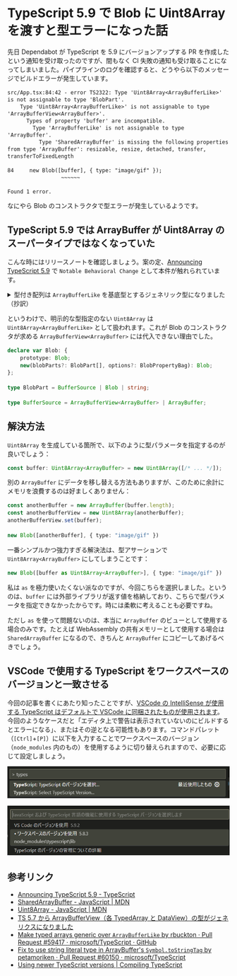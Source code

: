 # TypeScript 5.9 で Blob に Uint8Array を渡すと型エラーになった話

先日 Dependabot が TypeScript を 5.9 にバージョンアップする PR を作成したという通知を受け取ったのですが、間もなく CI 失敗の通知も受け取ることになってしまいました。パイプラインのログを確認すると、どうやら以下のメッセージでビルドエラーが発生しています。

```log
src/App.tsx:84:42 - error TS2322: Type 'Uint8Array<ArrayBufferLike>' is not assignable to type 'BlobPart'.
    Type 'Uint8Array<ArrayBufferLike>' is not assignable to type 'ArrayBufferView<ArrayBuffer>'.
      Types of property 'buffer' are incompatible.
        Type 'ArrayBufferLike' is not assignable to type 'ArrayBuffer'.
          Type 'SharedArrayBuffer' is missing the following properties from type 'ArrayBuffer': resizable, resize, detached, transfer, transferToFixedLength

84     new Blob([buffer], { type: "image/gif" });
                 ~~~~~~

Found 1 error.
```

なにやら Blob のコンストラクタで型エラーが発生しているようです。

## TypeScript 5.9 では ArrayBuffer が Uint8Array のスーパータイプではなくなっていた

こんな時にはリリースノートを確認しましょう。案の定、[Announcing TypeScript 5.9](https://devblogs.microsoft.com/typescript/announcing-typescript-5-9/#lib.d.ts-changes) で `Notable Behavioral Change` として本件が触れられています。

<details>
<summary>型付き配列は <code>ArrayBufferLike</code> を基底型とするジェネリック型になりました（抄訳）</summary>

ECMAScript 2024 では、`SharedArrayBuffer` と `ArrayBuffer` の型がわずかに異なります。

```typescript:es2024.arraybuffer.d.ts
interface ArrayBuffer {
    get maxByteLength(): number;
    get resizable(): boolean;
    get detached(): boolean;
    resize(newByteLength?: number): void;
    transfer(newByteLength?: number): ArrayBuffer;
    transferToFixedLength(newByteLength?: number): ArrayBuffer;
}
```

```typescript:es2024.sharedmemory.d.ts
interface SharedArrayBuffer {
    get maxByteLength(): number;
    get growable(): number;
    grow(newByteLength?: number): void;
}
```

この差異を埋め、基盤となるバッファ型を維持するため、すべての型付き配列（`Uint8Array` など）も[ジェネリック型になりました。](https://github.com/microsoft/TypeScript/pull/59417)

```typescript
type ArrayBufferLike = ArrayBuffer | SharedArrayBuffer

interface Uint8Array<TArrayBuffer extends ArrayBufferLike = ArrayBufferLike> {
    // ...
}
```

各 `TypedArray` は `TArrayBuffer` という型パラメータを含むようになりました。ただし、この型パラメータにはデフォルトの型引数が設定されているため、ユーザーは明示的に `Int32Array<ArrayBufferLike>` と記述せずに `Int32Array` を参照し続けることができます。

この更新に関連して、以下のような問題が発生した場合 `@types/node` の更新が必要になる可能性があります。

```log
error TS2322: Type 'Buffer' is not assignable to type 'Uint8Array<ArrayBufferLike>'.
error TS2345: Argument of type 'Buffer' is not assignable to parameter of type 'Uint8Array<ArrayBufferLike>'.
error TS2345: Argument of type 'ArrayBufferLike' is not assignable to parameter of type 'ArrayBuffer'.
error TS2345: Argument of type 'Buffer' is not assignable to parameter of type 'string | ArrayBufferView | Stream | Iterable<string | ArrayBufferView> | AsyncIterable<string | ArrayBufferView>'.
```

この変更の詳細については、[GitHub](https://github.com/microsoft/TypeScript/pull/59417) で確認できます。
<hr>
</details>

というわけで、明示的な型指定のない `Uint8Array` は `Uint8Array<ArrayBufferLike>` として扱われます。これが Blob のコンストラクタが求める `ArrayBufferView<ArrayBuffer>` には代入できない理由でした。

```typescript
declare var Blob: {
    prototype: Blob;
    new(blobParts?: BlobPart[], options?: BlobPropertyBag): Blob;
};

type BlobPart = BufferSource | Blob | string;

type BufferSource = ArrayBufferView<ArrayBuffer> | ArrayBuffer;
```

## 解決方法

`Uint8Array` を生成している箇所で、以下のように型パラメータを指定するのが良いでしょう：

```typescript
const buffer: Uint8Array<ArrayBuffer> = new Uint8Array([/* ... */]);
```

別の `ArrayBuffer` にデータを移し替える方法もありますが、このために余計にメモリを浪費するのは好ましくありません：

```typescript
const anotherBuffer = new ArrayBuffer(buffer.length);
const anotherBufferView = new Uint8Array(anotherBuffer);
anotherBufferView.set(buffer);

new Blob([anotherBuffer], { type: "image/gif" })
```

一番シンプルかつ強力すぎる解決法は、型アサーションで `Uint8Array<ArrayBuffer>` にしてしまうことです：

```typescript
new Blob([buffer as Uint8Array<ArrayBuffer>], { type: "image/gif" })
```

私は `as` を極力使いたくない派なのですが、今回こちらを選択しました。というのは、`buffer` には外部ライブラリが返す値を格納しており、こちらで型パラメータを指定できなかったからです。時には柔軟に考えることも必要ですね。

ただし `as` を使って問題ないのは、本当に `ArrayBuffer` のビューとして使用する場合のみです。たとえば WebAssembly の共有メモリーとして使用する場合は `SharedArrayBuffer` になるので、きちんと `ArrayBuffer` にコピーしてあげるべきでしょう。

## VSCode で使用する TypeScript をワークスペースのバージョンと一致させる

今回の記事を書くにあたり知ったことですが、[VSCode の IntelliSense が使用する TypeScript はデフォルトで VSCode に同梱されたものが使用されます](https://code.visualstudio.com/docs/typescript/typescript-compiling#_using-newer-typescript-versions)。今回のようなケースだと「エディタ上で警告は表示されていないのにビルドするとエラーになる」、またはその逆となる可能性もあります。コマンドパレット（`[Ctrl]`+`[P]`）に以下を入力することでワークスペースのバージョン（`node_modules` 内のもの）を使用するように切り替えられますので、必要に応じて設定しましょう。

![vscode-workspace-ts](./img/vscode-workspace-ts.png)

![vscode-workspace-ts2.png](./img/vscode-workspace-ts2.png)

## 参考リンク

* [Announcing TypeScript 5.9 - TypeScript](https://devblogs.microsoft.com/typescript/announcing-typescript-5-9/#lib.d.ts-changes)
* [SharedArrayBuffer - JavaScript | MDN](https://developer.mozilla.org/ja/docs/Web/JavaScript/Reference/Global_Objects/SharedArrayBuffer)
* [Uint8Array - JavaScript | MDN](https://developer.mozilla.org/ja/docs/Web/JavaScript/Reference/Global_Objects/Uint8Array)
* [TS 5.7 から ArrayBufferView（各 TypedArray と DataView）の型がジェネリクスになりました](https://zenn.dev/pixiv/articles/b241ee3d046740)
* [Make typed arrays generic over `ArrayBufferLike` by rbuckton · Pull Request #59417 · microsoft/TypeScript · GitHub](https://github.com/microsoft/TypeScript/pull/59417)
* [Fix to use string literal type in ArrayBuffer's `Symbol.toStringTag` by petamoriken · Pull Request #60150 · microsoft/TypeScript](https://github.com/microsoft/TypeScript/pull/60150)
* [Using newer TypeScript versions | Compiling TypeScript](https://code.visualstudio.com/docs/typescript/typescript-compiling#_using-newer-typescript-versions)
